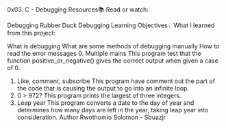 0x03. C - Debugging
Resources📚
Read or watch:

Debugging
Rubber Duck Debugging
Learning Objectives💡
What I learned from this project:

What is debugging
What are some methods of debugging manually
How to read the error messages
0. Multiple mains
This program test that the function positive_or_negative() gives the correct output when given a case of 0.
1. Like, comment, subscribe
This program have comment out the part of the code that is causing the output to go into an infinite loop.
2. 0 > 972?
This program prints the largest of three integers.
3. Leap year
This program converts a date to the day of year and determines how many days are left in the year, taking leap year into consideration.
Author
Rwothomio Solomon - Sbuazjr
